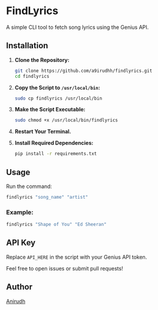 # FindLyrics

A simple CLI tool to fetch song lyrics using the Genius API.

## Installation

1. **Clone the Repository:**
   ```bash
   git clone https://github.com/a9irudhh/findlyrics.git
   cd findlyrics
   ```

2. **Copy the Script to `/usr/local/bin`:**
   ```bash
   sudo cp findlyrics /usr/local/bin
   ```

3. **Make the Script Executable:**
   ```bash
   sudo chmod +x /usr/local/bin/findlyrics
   ```

4. **Restart Your Terminal.**

5. **Install Required Dependencies:**
   ```bash
   pip install -r requirements.txt
   ```

## Usage

Run the command:
```bash
findlyrics "song_name" "artist"
```

### Example:
```bash
findlyrics "Shape of You" "Ed Sheeran"
```

## API Key
Replace `API_HERE` in the script with your Genius API token.

Feel free to open issues or submit pull requests!

## Author
[Anirudh](https://github.com/a9irudhh)